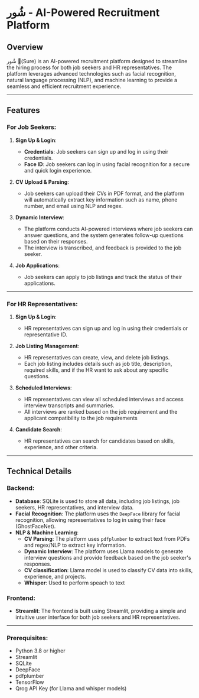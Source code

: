 # شُور - AI-Powered Recruitment Platform

## Overview
شُور (ٍSure) is an AI-powered recruitment platform designed to streamline the hiring process for both job seekers and HR representatives. The platform leverages advanced technologies such as facial recognition, natural language processing (NLP), and machine learning to provide a seamless and efficient recruitment experience.

---

## Features

### For Job Seekers:
1. **Sign Up & Login**:
   - **Credentials**: Job seekers can sign up and log in using their credentials.
   - **Face ID**: Job seekers can log in using facial recognition for a secure and quick login experience.

2. **CV Upload & Parsing**:
   - Job seekers can upload their CVs in PDF format, and the platform will automatically extract key information such as name, phone number, and email using NLP and regex.

3. **Dynamic Interview**:
   - The platform conducts AI-powered interviews where job seekers can answer questions, and the system generates follow-up questions based on their responses.
   - The interview is transcribed, and feedback is provided to the job seeker.

4. **Job Applications**:
   - Job seekers can apply to job listings and track the status of their applications.

---

### For HR Representatives:
1. **Sign Up & Login**:
   - HR representatives can sign up and log in using their credentials or representative ID.

2. **Job Listing Management**:
   - HR representatives can create, view, and delete job listings.
   - Each job listing includes details such as job title, description, required skills, and if the HR want to ask about any specific questions.
    

3. **Scheduled Interviews**:
   - HR representatives can view all scheduled interviews and access interview transcripts and summaries.
   - All interviews are ranked based on the job requirement and the applicant compatibility to the job requirements

4. **Candidate Search**:
   - HR representatives can search for candidates based on skills, experience, and other criteria.

---

## Technical Details

### Backend:
- **Database**: SQLite is used to store all data, including job listings, job seekers, HR representatives, and interview data.
- **Facial Recognition**: The platform uses the `DeepFace` library for facial recognition, allowing representatives to log in using their face (GhostFaceNet).
- **NLP & Machine Learning**:
  - **CV Parsing**: The platform uses `pdfplumber` to extract text from PDFs and regex/NLP to extract key information.
  - **Dynamic Interview**: The platform uses Llama models to generate interview questions and provide feedback based on the job seeker's responses.
  - **CV classification**: Llama model is used to classify CV data into skills, experience, and projects.
  - **Whisper**: Used to perform speach to text 

### Frontend:
- **Streamlit**: The frontend is built using Streamlit, providing a simple and intuitive user interface for both job seekers and HR representatives.

---


### Prerequisites:
- Python 3.8 or higher
- Streamlit
- SQLite
- DeepFace
- pdfplumber
- TensorFlow
- Qrog API Key (for Llama and whisper models)

